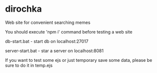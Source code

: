 # dirochka
Web site for convenient searching memes


You should execute 'npm i' command before testing a web site


db-start.bat - start db on localhost:27017

server-start.bat - star a server on localhost:8081


If you want to test some ejs or just temporary save some data, please be sure to do it in temp.ejs
